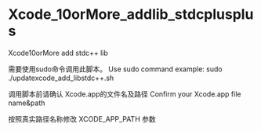 # Xcode_10orMore_addlib_stdcplusplus
Xcode10orMore add stdc++ lib

需要使用sudo命令调用此脚本。 
Use sudo command
example:
              sudo ./updatexcode_add_libstdc++.sh
              
调用脚本前请确认 Xcode.app的文件名及路径
Confirm your Xcode.app file name&path

按照真实路径名称修改  XCODE_APP_PATH 参数
